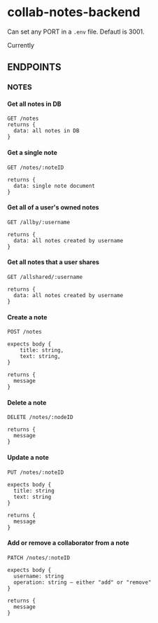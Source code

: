 # collab-notes-backend

Can set any PORT in a `.env` file. Defautl is 3001.

Currently

## ENDPOINTS

### NOTES

#### Get all notes in DB
```
GET /notes
returns {
  data: all notes in DB    
}
```

#### Get a single note
```
GET /notes/:noteID

returns {
  data: single note document    
}
```

#### Get all of a user's owned notes
```
GET /allby/:username

returns {
  data: all notes created by username  
}
```

#### Get all notes that a user shares
```
GET /allshared/:username

returns {
  data: all notes created by username  
}
```

#### Create a note
```
POST /notes

expects body {
    title: string,
    text: string,
}

returns {
  message
}
```

#### Delete a note
```
DELETE /notes/:nodeID

returns {
  message
}
```

#### Update a note
```
PUT /notes/:noteID

expects body {
  title: string
  text: string
}

returns {
  message
}

```

#### Add or remove a collaborator from a note
```
PATCH /notes/:noteID

expects body {
  username: string
  operation: string – either "add" or "remove"
}

returns {
  message
}

```
